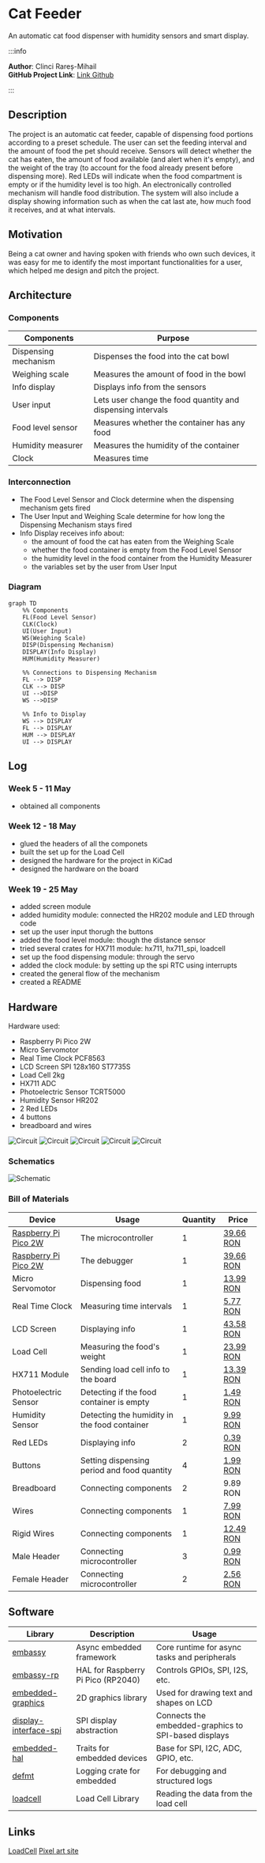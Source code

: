 # Cat Feeder
An automatic cat food dispenser with humidity sensors and smart display.

:::info 

**Author**: Clinci Rareș-Mihail \
**GitHub Project Link**: [Link Github](https://github.com/UPB-PMRust-Students/proiect-RaresClinci)

:::

## Description

The project is an automatic cat feeder, capable of dispensing food portions according to a preset schedule. The user can set the feeding interval and the amount of food the pet should receive. Sensors will detect whether the cat has eaten, the amount of food available (and alert when it's empty), and the weight of the tray (to account for the food already present before dispensing more). Red LEDs will indicate when the food compartment is empty or if the humidity level is too high. An electronically controlled mechanism will handle food distribution. The system will also include a display showing information such as when the cat last ate, how much food it receives, and at what intervals.

## Motivation

Being a cat owner and having spoken with friends who own such devices, it was easy for me to identify the most important functionalities for a user, which helped me design and pitch the project.

## Architecture 

### Components
  
| Components | Purpose |
|--------|--------|
| Dispensing mechanism | Dispenses the food into the cat bowl |
| Weighing scale | Measures the amount of food in the bowl |
| Info display | Displays info from the sensors |
| User input | Lets user change the food quantity and dispensing intervals |
| Food level sensor | Measures whether the container has any food |
| Humidity measurer | Measures the humidity of the container |
| Clock | Measures time |

### Interconnection
- The Food Level Sensor and Clock determine when the dispensing mechanism gets fired
- The User Input and Weighing Scale determine for how long the Dispensing Mechanism stays fired
- Info Display receives info about:
  - the amount of food the cat has eaten from the Weighing Scale
  - whether the food container is empty from the Food Level Sensor
  - the humidity level in the food container from the Humidity Measurer
  - the variables set by the user from User Input

### Diagram
```mermaid
graph TD
    %% Components
    FL(Food Level Sensor)
    CLK(Clock)
    UI(User Input)
    WS(Weighing Scale)
    DISP(Dispensing Mechanism)
    DISPLAY(Info Display)
    HUM(Humidity Measurer)

    %% Connections to Dispensing Mechanism
    FL --> DISP
    CLK --> DISP
    UI -->DISP
    WS -->DISP

    %% Info to Display
    WS --> DISPLAY
    FL --> DISPLAY
    HUM --> DISPLAY
    UI --> DISPLAY

```



## Log

<!-- write your progress here every week -->

### Week 5 - 11 May
- obtained all components

### Week 12 - 18 May
- glued the headers of all the componets
- built the set up for the Load Cell
- designed the hardware for the project in KiCad
- designed the hardware on the board

### Week 19 - 25 May
- added screen module
- added humidity module: connected the HR202 module and LED through code
- set up the user input thorugh the buttons
- added the food level module: though the distance sensor
- tried several crates for HX711 module: hx711, hx711_spi, loadcell
- set up the food dispensing module: through the servo
- added the clock module: by setting up the spi RTC using interrupts
- created the general flow of the mechanism
- created a README


## Hardware


Hardware used:
- Raspberry Pi Pico 2W
- Micro Servomotor
- Real Time Clock PCF8563
- LCD Screen SPI 128x160 ST7735S
- Load Cell 2kg
- HX711 ADC
- Photoelectric Sensor TCRT5000
- Humidity Sensor HR202 
- 2 Red LEDs
- 4 buttons
- breadboard and wires

![Circuit](circuit.webp)
![Circuit](img1.webp)
![Circuit](img2.webp)
![Circuit](img3.webp)
![Circuit](img4.webp)

### Schematics

<!-- TODO: Place your KiCAD schematics here. -->
![Schematic](CatFeeder.webp)

### Bill of Materials

<!-- Fill out this table with all the hardware components that you might need.

The format is 
```
| [Device](link://to/device) | This is used ... | [price](link://to/store) |

```

-->

| Device | Usage | Quantity | Price |
|--------|--------|-------| -------|
| [Raspberry Pi Pico 2W](https://www.raspberrypi.com/documentation/microcontrollers/raspberry-pi-pico.html) | The microcontroller | 1 | [39.66 RON](https://www.optimusdigital.ro/ro/placi-raspberry-pi/13327-raspberry-pi-pico-2-w.html?search_query=pico+2w&results=33) |
| [Raspberry Pi Pico 2W](https://www.raspberrypi.com/documentation/microcontrollers/raspberry-pi-pico.html) | The debugger | 1 | [39.66 RON](https://www.optimusdigital.ro/ro/placi-raspberry-pi/13327-raspberry-pi-pico-2-w.html?search_query=pico+2w&results=33) |
| Micro Servomotor | Dispensing food | 1 | [13.99 RON](https://www.optimusdigital.ro/ro/motoare-servomotoare/26-micro-servomotor-sg90.html) |
| Real Time Clock | Measuring time intervals | 1 | [5.77 RON](https://www.optimusdigital.ro/ro/altele/12286-modul-ceas-in-timp-real-rtc-pcf8563.html?search_query=rtc&results=149) |
| LCD Screen | Displaying info | 1 | [43.58 RON](https://ardushop.ro/ro/electronica/2124-modul-lcd-spi-128x160-6427854032546.html) |
| Load Cell | Measuring the food's weight | 1 | [23.99 RON](https://www.emag.ro/celula-de-sarcina-pentru-masurarea-greutatilor-elektroweb-5-12-v-np-071/pd/D3LR35MBM/) |
| HX711 Module | Sending load cell info to the board | 1 | [13.39 RON](https://www.emag.ro/modul-de-cantarire-hx711-elektroweb-24-biti-2-6-5-5-v-2-a-015/pd/D3RC35MBM/?ref=graph_profiled_similar_fallback_1_1&provider=rec&recid=rec_49_8d6e082ea6b74ffb10e7a843ba7ffb11555222752e69c036611a4fd4b113d7b3_1746196248&scenario_ID=49) |
| Photoelectric Sensor | Detecting if the food container is empty | 1 | [1.49 RON](https://www.optimusdigital.ro/ro/senzori-senzori-optici/42-senzor-fotoelectric-reflectiv-tcrt5000.html?search_query=senzor+infrarosu&results=116) |
| Humidity Sensor | Detecting the humidity in the food container | 1 | [9.99 RON](https://www.optimusdigital.ro/ro/senzori-senzori-de-umiditate/2492-modul-senzor-de-umiditate-hr202.html?search_query=umiditate&results=165) |
| Red LEDs | Displaying info | 2 | [0.39 RON](https://www.optimusdigital.ro/ro/optoelectronice-led-uri/696-led-rou-de-3-mm-cu-lentile-difuze.html) |
| Buttons | Setting dispensing period and food quantity | 4 | [1.99 RON](https://www.optimusdigital.ro/ro/butoane-i-comutatoare/1115-buton-cu-capac-rotund-alb.html) |
| Breadboard | Connecting components | 2 | 9.89 RON |
| Wires | Connecting components | 1 | [7.99 RON](https://www.optimusdigital.ro/ro/fire-fire-mufate/12-set-de-cabluri-pentru-breadboard.html?search_query=Set+Fire+pentru+Breadboard&results=37) |
| Rigid Wires | Connecting components | 1 | [12.49 RON](https://www.optimusdigital.ro/ro/fire-fire-nemufate/899-set-de-fire-pentru-breadboard-rigide.html?search_query=%09Set+de+fire+Rigide+pentru+Breadboard&results=1) |
| Male Header | Connecting microcontroller | 3 | [0.99 RON](https://www.optimusdigital.ro/ro/componente-electronice-headere-de-pini/1268-header-de-pini-verde-254-mm-40p.html?search_query=Header+de+pini+verde+2.54+mm+%2840p%29&results=1) |
| Female Header | Connecting microcontroller | 2 | [2.56 RON](https://www.optimusdigital.ro/ro/componente-electronice-headere-de-pini/1285-header-de-pini-mama-40p-254-mm-separabil.html?search_query=%09Header+de+Pini+Mama+40p+2.54+mm+Separabil&results=1) |


## Software

| Library | Description | Usage |
|--------|-------------|-------|
| [embassy](https://github.com/embassy-rs/embassy) | Async embedded framework | Core runtime for async tasks and peripherals |
| [embassy-rp](https://github.com/embassy-rs/embassy) | HAL for Raspberry Pi Pico (RP2040) | Controls GPIOs, SPI, I2S, etc. |
| [embedded-graphics](https://github.com/embedded-graphics/embedded-graphics) | 2D graphics library | Used for drawing text and shapes on LCD |
| [display-interface-spi](https://github.com/almindor/display-interface) | SPI display abstraction | Connects the embedded-graphics to SPI-based displays |
| [embedded-hal](https://github.com/rust-embedded/embedded-hal) | Traits for embedded devices | Base for SPI, I2C, ADC, GPIO, etc. |
| [defmt](https://github.com/knurling-rs/defmt) | Logging crate for embedded | For debugging and structured logs |
| [loadcell](http://github.com/DaneSlattery/hx711) | Load Cell Library | Reading the data from the load cell |

## Links

<!-- Add a few links that inspired you and that you think you will use for your project -->
[LoadCell](https://crates.io/crates/loadcell)
[Pixel art site](https://www.pixilart.com/draw#)

